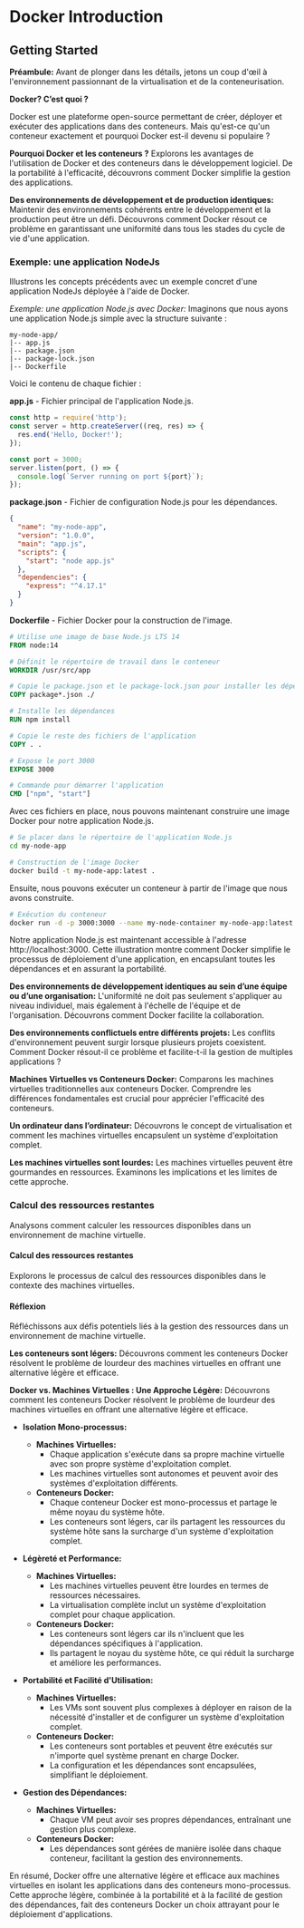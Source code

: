 # Docker Introduction 

## Getting Started

**Préambule:**
Avant de plonger dans les détails, jetons un coup d'œil à l'environnement passionnant de la virtualisation et de la conteneurisation.

**Docker? C’est quoi ?**

Docker est une plateforme open-source permettant de créer, déployer et exécuter des applications dans des conteneurs. Mais qu'est-ce qu'un conteneur exactement et pourquoi Docker est-il devenu si populaire ?

**Pourquoi Docker et les conteneurs ?**
Explorons les avantages de l'utilisation de Docker et des conteneurs dans le développement logiciel. De la portabilité à l'efficacité, découvrons comment Docker simplifie la gestion des applications.

**Des environnements de développement et de production identiques:**
Maintenir des environnements cohérents entre le développement et la production peut être un défi. Découvrons comment Docker résout ce problème en garantissant une uniformité dans tous les stades du cycle de vie d'une application.

### Exemple: une application NodeJs
Illustrons les concepts précédents avec un exemple concret d'une application NodeJs déployée à l'aide de Docker.

*Exemple: une application Node.js avec Docker:*
Imaginons que nous ayons une application Node.js simple avec la structure suivante :

```plaintext
my-node-app/
|-- app.js
|-- package.json
|-- package-lock.json
|-- Dockerfile
```

Voici le contenu de chaque fichier :

**app.js** - Fichier principal de l'application Node.js.

```javascript
const http = require('http');
const server = http.createServer((req, res) => {
  res.end('Hello, Docker!');
});

const port = 3000;
server.listen(port, () => {
  console.log(`Server running on port ${port}`);
});
```

**package.json** - Fichier de configuration Node.js pour les dépendances.

```json
{
  "name": "my-node-app",
  "version": "1.0.0",
  "main": "app.js",
  "scripts": {
    "start": "node app.js"
  },
  "dependencies": {
    "express": "^4.17.1"
  }
}
```

**Dockerfile** - Fichier Docker pour la construction de l'image.

```Dockerfile
# Utilise une image de base Node.js LTS 14
FROM node:14

# Définit le répertoire de travail dans le conteneur
WORKDIR /usr/src/app

# Copie le package.json et le package-lock.json pour installer les dépendances
COPY package*.json ./

# Installe les dépendances
RUN npm install

# Copie le reste des fichiers de l'application
COPY . .

# Expose le port 3000
EXPOSE 3000

# Commande pour démarrer l'application
CMD ["npm", "start"]
```

Avec ces fichiers en place, nous pouvons maintenant construire une image Docker pour notre application Node.js.

```bash
# Se placer dans le répertoire de l'application Node.js
cd my-node-app

# Construction de l'image Docker
docker build -t my-node-app:latest .
```

Ensuite, nous pouvons exécuter un conteneur à partir de l'image que nous avons construite.

```bash
# Exécution du conteneur
docker run -d -p 3000:3000 --name my-node-container my-node-app:latest
```

Notre application Node.js est maintenant accessible à l'adresse http://localhost:3000. Cette illustration montre comment Docker simplifie le processus de déploiement d'une application, en encapsulant toutes les dépendances et en assurant la portabilité.

**Des environnements de développement identiques au sein d’une équipe ou d’une organisation:**
L'uniformité ne doit pas seulement s'appliquer au niveau individuel, mais également à l'échelle de l'équipe et de l'organisation. Découvrons comment Docker facilite la collaboration.

**Des environnements conflictuels entre différents projets:**
Les conflits d'environnement peuvent surgir lorsque plusieurs projets coexistent. Comment Docker résout-il ce problème et facilite-t-il la gestion de multiples applications ?

**Machines Virtuelles vs Conteneurs Docker:**
Comparons les machines virtuelles traditionnelles aux conteneurs Docker. Comprendre les différences fondamentales est crucial pour apprécier l'efficacité des conteneurs.

**Un ordinateur dans l’ordinateur:**
Découvrons le concept de virtualisation et comment les machines virtuelles encapsulent un système d'exploitation complet.

**Les machines virtuelles sont lourdes:**
Les machines virtuelles peuvent être gourmandes en ressources. Examinons les implications et les limites de cette approche.

### Calcul des ressources restantes
Analysons comment calculer les ressources disponibles dans un environnement de machine virtuelle.

#### Calcul des ressources restantes
Explorons le processus de calcul des ressources disponibles dans le contexte des machines virtuelles.

#### Réflexion

Réfléchissons aux défis potentiels liés à la gestion des ressources dans un environnement de machine virtuelle.

**Les conteneurs sont légers:**
Découvrons comment les conteneurs Docker résolvent le problème de lourdeur des machines virtuelles en offrant une alternative légère et efficace.

**Docker vs. Machines Virtuelles : Une Approche Légère:**
Découvrons comment les conteneurs Docker résolvent le problème de lourdeur des machines virtuelles en offrant une alternative légère et efficace.

- **Isolation Mono-processus:**
  - **Machines Virtuelles:**
    - Chaque application s'exécute dans sa propre machine virtuelle avec son propre système d'exploitation complet.
    - Les machines virtuelles sont autonomes et peuvent avoir des systèmes d'exploitation différents.
  - **Conteneurs Docker:**
    - Chaque conteneur Docker est mono-processus et partage le même noyau du système hôte.
    - Les conteneurs sont légers, car ils partagent les ressources du système hôte sans la surcharge d'un système d'exploitation complet.

- **Légèreté et Performance:**
  - **Machines Virtuelles:**
    - Les machines virtuelles peuvent être lourdes en termes de ressources nécessaires.
    - La virtualisation complète inclut un système d'exploitation complet pour chaque application.
  - **Conteneurs Docker:**
    - Les conteneurs sont légers car ils n'incluent que les dépendances spécifiques à l'application.
    - Ils partagent le noyau du système hôte, ce qui réduit la surcharge et améliore les performances.

- **Portabilité et Facilité d'Utilisation:**
  - **Machines Virtuelles:**
    - Les VMs sont souvent plus complexes à déployer en raison de la nécessité d'installer et de configurer un système d'exploitation complet.
  - **Conteneurs Docker:**
    - Les conteneurs sont portables et peuvent être exécutés sur n'importe quel système prenant en charge Docker.
    - La configuration et les dépendances sont encapsulées, simplifiant le déploiement.

- **Gestion des Dépendances:**
  - **Machines Virtuelles:**
    - Chaque VM peut avoir ses propres dépendances, entraînant une gestion plus complexe.
  - **Conteneurs Docker:**
    - Les dépendances sont gérées de manière isolée dans chaque conteneur, facilitant la gestion des environnements.

En résumé, Docker offre une alternative légère et efficace aux machines virtuelles en isolant les applications dans des conteneurs mono-processus. Cette approche légère, combinée à la portabilité et à la facilité de gestion des dépendances, fait des conteneurs Docker un choix attrayant pour le déploiement d'applications.
